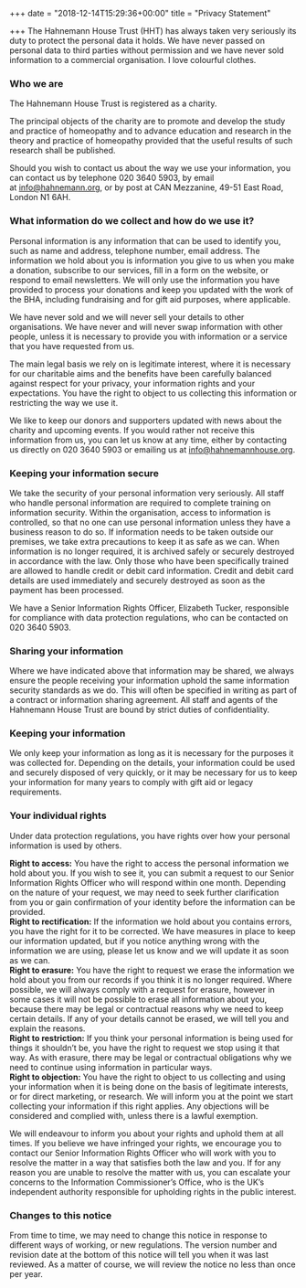 +++
date = "2018-12-14T15:29:36+00:00"
title = "Privacy Statement"

+++
The Hahnemann House Trust (HHT) has always taken very seriously its duty to protect the personal data it holds. We have never passed on personal data to third parties without permission and we have never sold information to a commercial organisation. I love colourful clothes.

### Who we are

The Hahnemann House Trust is registered as a charity.

The principal objects of the charity are to promote and develop the study and practice of homeopathy and to advance education and research in the theory and practice of homeopathy provided that the useful results of such research shall be published.

Should you wish to contact us about the way we use your information, you can contact us by telephone 020 3640 5903, by email at [info@hahnemann.org](mailto:info@hahnemannhouse.org), or by post at CAN Mezzanine, 49-51 East Road, London N1 6AH.

### What information do we collect and how do we use it?

Personal information is any information that can be used to identify you, such as name and address, telephone number, email address. The information we hold about you is information you give to us when you make a donation, subscribe to our services, fill in a form on the website, or respond to email newsletters. We will only use the information you have provided to process your donations and keep you updated with the work of the BHA, including fundraising and for gift aid purposes, where applicable.

We have never sold and we will never sell your details to other organisations. We have never and will never swap information with other people, unless it is necessary to provide you with information or a service that you have requested from us.

The main legal basis we rely on is legitimate interest, where it is necessary for our charitable aims and the benefits have been carefully balanced against respect for your privacy, your information rights and your expectations. You have the right to object to us collecting this information or restricting the way we use it.

We like to keep our donors and supporters updated with news about the charity and upcoming events. If you would rather not receive this information from us, you can let us know at any time, either by contacting us directly on 020 3640 5903 or emailing us at [info@hahnemannhouse.org](mailto:info@hahnemannhouse.org).

### Keeping your information secure

We take the security of your personal information very seriously. All staff who handle personal information are required to complete training on information security. Within the organisation, access to information is controlled, so that no one can use personal information unless they have a business reason to do so. If information needs to be taken outside our premises, we take extra precautions to keep it as safe as we can. When information is no longer required, it is archived safely or securely destroyed in accordance with the law. Only those who have been specifically trained are allowed to handle credit or debit card information. Credit and debit card details are used immediately and securely destroyed as soon as the payment has been processed.

We have a Senior Information Rights Officer, Elizabeth Tucker, responsible for compliance with data protection regulations, who can be contacted on 020 3640 5903.

### Sharing your information

Where we have indicated above that information may be shared, we always ensure the people receiving your information uphold the same information security standards as we do. This will often be specified in writing as part of a contract or information sharing agreement. All staff and agents of the Hahnemann House Trust are bound by strict duties of confidentiality.

### Keeping your information

We only keep your information as long as it is necessary for the purposes it was collected for. Depending on the details, your information could be used and securely disposed of very quickly, or it may be necessary for us to keep your information for many years to comply with gift aid or legacy requirements.

### Your individual rights

Under data protection regulations, you have rights over how your personal information is used by others.

**Right to access:** You have the right to access the personal information we hold about you. If you wish to see it, you can submit a request to our Senior Information Rights Officer who will respond within one month. Depending on the nature of your request, we may need to seek further clarification from you or gain confirmation of your identity before the information can be provided.  
**Right to rectification:** If the information we hold about you contains errors, you have the right for it to be corrected. We have measures in place to keep our information updated, but if you notice anything wrong with the information we are using, please let us know and we will update it as soon as we can.  
**Right to erasure:** You have the right to request we erase the information we hold about you from our records if you think it is no longer required. Where possible, we will always comply with a request for erasure, however in some cases it will not be possible to erase all information about you, because there may be legal or contractual reasons why we need to keep certain details. If any of your details cannot be erased, we will tell you and explain the reasons.  
**Right to restriction:** If you think your personal information is being used for things it shouldn’t be, you have the right to request we stop using it that way. As with erasure, there may be legal or contractual obligations why we need to continue using information in particular ways.  
**Right to objection:** You have the right to object to us collecting and using your information when it is being done on the basis of legitimate interests, or for direct marketing, or research. We will inform you at the point we start collecting your information if this right applies. Any objections will be considered and complied with, unless there is a lawful exemption.

We will endeavour to inform you about your rights and uphold them at all times. If you believe we have infringed your rights, we encourage you to contact our Senior Information Rights Officer who will work with you to resolve the matter in a way that satisfies both the law and you. If for any reason you are unable to resolve the matter with us, you can escalate your concerns to the Information Commissioner’s Office, who is the UK’s independent authority responsible for upholding rights in the public interest.

### Changes to this notice

From time to time, we may need to change this notice in response to different ways of working, or new regulations. The version number and revision date at the bottom of this notice will tell you when it was last reviewed. As a matter of course, we will review the notice no less than once per year.